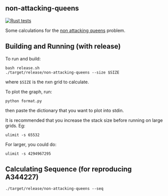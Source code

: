 ## non-attacking-queens
[![Rust tests](https://github.com/InnovativeInventor/non-attacking-queens/actions/workflows/test.yaml/badge.svg)](https://github.com/InnovativeInventor/non-attacking-queens/actions/workflows/test.yaml)

Some calculations for the [non attacking queens](https://www.maa.org/sites/default/files/may_2006_-_noon55524.pdf) problem.

## Building and Running (with release)
To run and build:
```
bash release.sh
./target/release/non-attacking-queens --size $SIZE
```
where `$SIZE` is the nxn grid to calculate.

To plot the graph, run:
```
python format.py
```
then paste the dictionary that you want to plot into stdin.

It is recommended that you increase the stack size before running on large grids. Eg:
```
ulimit -s 65532
```
For larger, you could do:
```
ulimit -s 4294967295
```

## Calculating Sequence (for reproducing A344227)
```
./target/release/non-attacking-queens --seq
```
